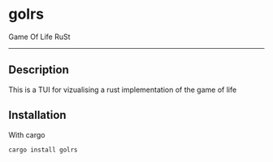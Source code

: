 # golrs

Game Of Life RuSt

---

## Description

This is a TUI for vizualising a rust implementation of the game of life

## Installation

With cargo

```sh
cargo install golrs
```

